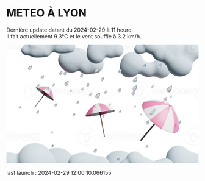 # METEO À LYON

Dernière update datant du 2024-02-29 à 11 heure.  
Il fait actuellement 9.3°C et le vent souffle à 3.2 km/h.      

![](./.github/rain.png)

last launch : 2024-02-29 12:00:10.066155
